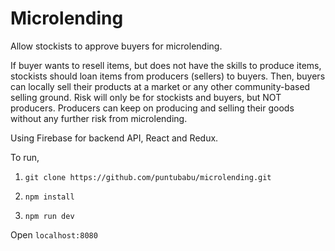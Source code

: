 # Microlending

Allow stockists to approve buyers for microlending.


If buyer wants to resell items, but does not have the skills to produce items, stockists should loan items from producers (sellers)
to buyers. Then, buyers can locally sell their products at a market or any other community-based selling ground.
Risk will only be for stockists and buyers, but NOT producers. Producers can keep on producing and selling their goods without any further risk from
microlending.

Using Firebase for backend API, React and Redux.



To run, 

1. ```git clone https://github.com/puntubabu/microlending.git```

2. ```npm install```

3. ```npm run dev```

Open ```localhost:8080```

